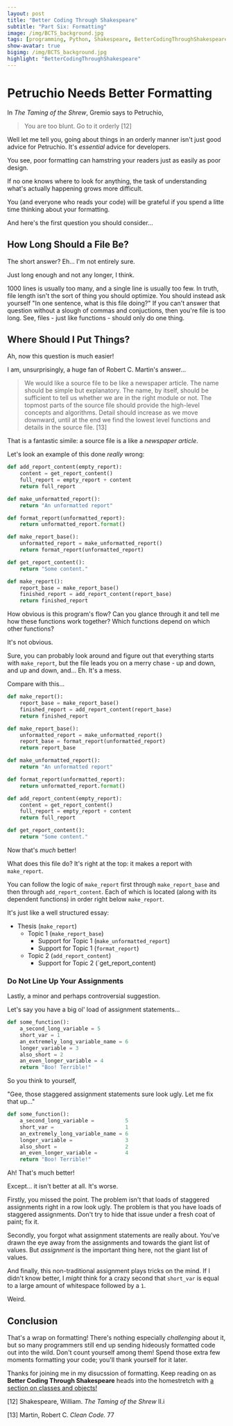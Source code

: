```yaml
---
layout: post
title: "Better Coding Through Shakespeare"
subtitle: "Part Six: Formatting"
image: /img/BCTS_background.jpg
tags: [programming, Python, Shakespeare, BetterCodingThroughShakespeare, teaching]
show-avatar: true
bigimg: /img/BCTS_background.jpg
highlight: "BetterCodingThroughShakespeare"
---
```


# Petruchio Needs Better Formatting

In *The Taming of the Shrew*, Gremio says to Petruchio,

> You are too blunt. Go to it orderly [12]

Well let me tell you, going about things in an orderly manner isn't just good advice for Petruchio. 
It's *essential* advice for developers.

You see, poor formatting can hamstring your readers just as easily as poor design.

If no one knows where to look for anything, the task of understanding what's actually happening grows more difficult.

You (and everyone who reads your code) will be grateful if you spend a litte time thinking about your formatting.

And here's the first question you should consider...

## How Long Should a File Be? 

The short answer? Eh... I'm not entirely sure.

Just long enough and not any longer, I think. 

1000 lines is usually too many, and a single line is usually too few. 
In truth, file length isn't the sort of thing you should optimize. 
You should instead ask yourself "In one sentence, what is this file doing?" 
If you can't answer that question without a slough of commas and conjuctions, 
then you're file is too long. See, files - just like functions - should only do one thing.

## Where Should I Put Things?

Ah, now this question is much easier!

I am, unsurprisingly, a huge fan of Robert C. Martin's answer...

>We would like a source file to be like a newspaper article. The name should be simple
but explanatory. The name, by itself, should be sufficient to tell us whether we are in the
right  module  or  not.  The  topmost  parts  of  the  source  file  should  provide  the  high-level
concepts and algorithms. Detail should increase as we move downward, until at the end
we find the lowest level functions and details in the source file. [13]

That is a fantastic simile: a source file is a like a *newspaper article*.

Let's look an example of this done *really* wrong:


```python
def add_report_content(empty_report):
    content = get_report_content()
    full_report = empty_report + content
    return full_report

def make_unformatted_report():
    return "An unformatted report"

def format_report(unformatted_report):
    return unformatted_report.format()

def make_report_base():
    unformatted_report = make_unformatted_report()
    return format_report(unformatted_report)

def get_report_content():
    return "Some content."

def make_report():
    report_base = make_report_base()
    finished_report = add_report_content(report_base)
    return finished_report
```

How obvious is this program's flow? Can you glance through it and tell me how these functions work together? Which functions depend on which other functions?

It's not obvious. 

Sure, you can probably look around and figure out that everything starts with `make_report`, but the file leads you on a merry chase - up and down, and up and down, and... Eh. It's a mess.

Compare with this...


```python
def make_report():
    report_base = make_report_base()
    finished_report = add_report_content(report_base)
    return finished_report

def make_report_base():
    unformatted_report = make_unformatted_report()
    report_base = format_report(unformatted_report)
    return report_base

def make_unformatted_report():
    return "An unformatted report"

def format_report(unformatted_report):
    return unformatted_report.format()

def add_report_content(empty_report):
    content = get_report_content()
    full_report = empty_report + content
    return full_report

def get_report_content():
    return "Some content."
```

Now that's *much* better!

What does this file do? It's right at the top: it makes a report with `make_report`.

You can follow the logic of `make_report` first through `make_report_base` and then through `add_report_content`. Each of which is located (along with its dependent functions) in order right below `make_report`.

It's just like a well structured essay:
- Thesis (`make_report`)
    - Topic 1 (`make_report_base`)
        - Support for Topic 1 (`make_unformatted_report`)
        - Support for Topic 1 (`format_report`)
    - Topic 2 (`add_report_content`)
        - Support for Topic 2 (`get_report_content)

### Do Not Line Up Your Assignments

Lastly, a minor and perhaps controversial suggestion.

Let's say you have a big ol' load of assignment statements...


```python
def some_function():
    a_second_long_variable = 5
    short_var = 1
    an_extremely_long_variable_name = 6
    longer_variable = 3
    also_short = 2
    an_even_longer_variable = 4
    return "Boo! Terrible!"
```

So you think to yourself, 

"Gee, those staggered assignment statements sure look ugly. Let me fix that up..."


```python
def some_function():
    a_second_long_variable =          5
    short_var =                       1
    an_extremely_long_variable_name = 6
    longer_variable =                 3
    also_short =                      2
    an_even_longer_variable =         4
    return "Boo! Terrible!"
```

Ah! That's much better!

Except... it isn't better at all. It's worse.

Firstly, you missed the point. The problem isn't that loads of staggered assignments right in a row look ugly. The problem is that you have loads of staggered assignments. Don't try to hide that issue under a fresh coat of paint; fix it. 

Secondly, you forgot what assignment statements are really about. You've drawn the eye away from the assignments and towards the giant list of values. But *assignment* is the important thing here, not the giant list of values.

And finally, this non-traditional assignment plays tricks on the mind. If I didn't know better, I *might* think for a crazy second that `short_var` is equal to a large amount of whitespace followed by a `1`. 

Weird.

## Conclusion

That's a wrap on formatting! There's nothing especially *challenging* about it, but so many programmers still
end up sending hideously formatted code out into the wild. Don't count yourself among them! Spend those
extra few moments formatting your code; you'll thank yourself for it later.

Thanks for joining me in my disucssion of formatting. Keep reading on as **Better Coding Through Shakespeare**
heads into the homestretch with [a section on classes and objects!](/highlights/2018-08-23-bcts-objects)

[12] Shakespeare, William. *The Taming of the Shrew* II.i

[13] Martin, Robert C. *Clean Code.* 77
